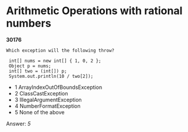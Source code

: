 Arithmetic Operations with rational numbers
===========================================
**30176**
```
Which exception will the following throw? 
 
 int[] nums = new int[] { 1, 0, 2 }; 
 Object p = nums; 
 int[] two = (int[]) p; 
 System.out.println(10 / two[2]);
```


- 1 ArrayIndexOutOfBoundsException
- 2 ClassCastException
- 3 IllegalArgumentException
- 4 NumberFormatException
- 5 None of the above

Answer: *5*

